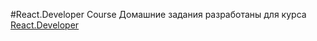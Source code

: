 #React.Developer Course
Домашние задания разработаны для курса [React.Developer](https://otus.ru/lessons/react/)

